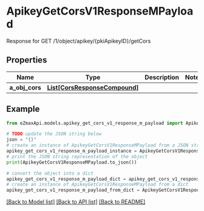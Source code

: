 # ApikeyGetCorsV1ResponseMPayload

Response for GET /1/object/apikey/{pkiApikeyID}/getCors

## Properties

Name | Type | Description | Notes
------------ | ------------- | ------------- | -------------
**a_obj_cors** | [**List[CorsResponseCompound]**](CorsResponseCompound.md) |  | 

## Example

```python
from eZmaxApi.models.apikey_get_cors_v1_response_m_payload import ApikeyGetCorsV1ResponseMPayload

# TODO update the JSON string below
json = "{}"
# create an instance of ApikeyGetCorsV1ResponseMPayload from a JSON string
apikey_get_cors_v1_response_m_payload_instance = ApikeyGetCorsV1ResponseMPayload.from_json(json)
# print the JSON string representation of the object
print(ApikeyGetCorsV1ResponseMPayload.to_json())

# convert the object into a dict
apikey_get_cors_v1_response_m_payload_dict = apikey_get_cors_v1_response_m_payload_instance.to_dict()
# create an instance of ApikeyGetCorsV1ResponseMPayload from a dict
apikey_get_cors_v1_response_m_payload_from_dict = ApikeyGetCorsV1ResponseMPayload.from_dict(apikey_get_cors_v1_response_m_payload_dict)
```
[[Back to Model list]](../README.md#documentation-for-models) [[Back to API list]](../README.md#documentation-for-api-endpoints) [[Back to README]](../README.md)


